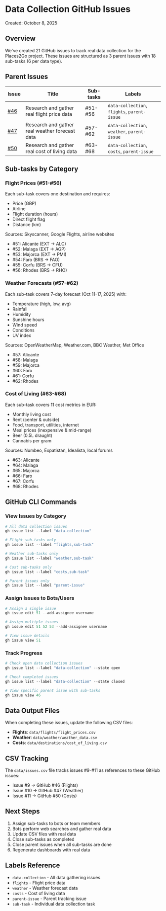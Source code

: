 # Data Collection GitHub Issues

Created: October 8, 2025

## Overview

We've created 21 GitHub issues to track real data collection for the Places2Go project. These issues are structured as 3 parent issues with 18 sub-tasks (6 per data type).

## Parent Issues

| Issue | Title | Sub-tasks | Labels |
|-------|-------|-----------|--------|
| [#46](https://github.com/NCAsterism/places2go/issues/46) | Research and gather real flight price data | #51-#56 | `data-collection`, `flights`, `parent-issue` |
| [#47](https://github.com/NCAsterism/places2go/issues/47) | Research and gather real weather forecast data | #57-#62 | `data-collection`, `weather`, `parent-issue` |
| [#50](https://github.com/NCAsterism/places2go/issues/50) | Research and gather real cost of living data | #63-#68 | `data-collection`, `costs`, `parent-issue` |

## Sub-tasks by Category

### Flight Prices (#51-#56)
Each sub-task covers one destination and requires:
- Price (GBP)
- Airline
- Flight duration (hours)
- Direct flight flag
- Distance (km)

Sources: Skyscanner, Google Flights, airline websites

- #51: Alicante (EXT → ALC)
- #52: Malaga (EXT → AGP)
- #53: Majorca (EXT → PMI)
- #54: Faro (BRS → FAO)
- #55: Corfu (BRS → CFU)
- #56: Rhodes (BRS → RHO)

### Weather Forecasts (#57-#62)
Each sub-task covers 7-day forecast (Oct 11-17, 2025) with:
- Temperature (high, low, avg)
- Rainfall
- Humidity
- Sunshine hours
- Wind speed
- Conditions
- UV index

Sources: OpenWeatherMap, Weather.com, BBC Weather, Met Office

- #57: Alicante
- #58: Malaga
- #59: Majorca
- #60: Faro
- #61: Corfu
- #62: Rhodes

### Cost of Living (#63-#68)
Each sub-task covers 11 cost metrics in EUR:
- Monthly living cost
- Rent (center & outside)
- Food, transport, utilities, internet
- Meal prices (inexpensive & mid-range)
- Beer (0.5L draught)
- Cannabis per gram

Sources: Numbeo, Expatistan, Idealista, local forums

- #63: Alicante
- #64: Malaga
- #65: Majorca
- #66: Faro
- #67: Corfu
- #68: Rhodes

## GitHub CLI Commands

### View Issues by Category

```powershell
# All data collection issues
gh issue list --label "data-collection"

# Flight sub-tasks only
gh issue list --label "flights,sub-task"

# Weather sub-tasks only
gh issue list --label "weather,sub-task"

# Cost sub-tasks only
gh issue list --label "costs,sub-task"

# Parent issues only
gh issue list --label "parent-issue"
```

### Assign Issues to Bots/Users

```powershell
# Assign a single issue
gh issue edit 51 --add-assignee username

# Assign multiple issues
gh issue edit 51 52 53 --add-assignee username

# View issue details
gh issue view 51
```

### Track Progress

```powershell
# Check open data collection issues
gh issue list --label "data-collection" --state open

# Check completed issues
gh issue list --label "data-collection" --state closed

# View specific parent issue with sub-tasks
gh issue view 46
```

## Data Output Files

When completing these issues, update the following CSV files:

- **Flights**: `data/flights/flight_prices.csv`
- **Weather**: `data/weather/weather_data.csv`
- **Costs**: `data/destinations/cost_of_living.csv`

## CSV Tracking

The `data/issues.csv` file tracks issues #9-#11 as references to these GitHub issues:
- Issue #9 → GitHub #46 (Flights)
- Issue #10 → GitHub #47 (Weather)
- Issue #11 → GitHub #50 (Costs)

## Next Steps

1. Assign sub-tasks to bots or team members
2. Bots perform web searches and gather real data
3. Update CSV files with real data
4. Close sub-tasks as completed
5. Close parent issues when all sub-tasks are done
6. Regenerate dashboards with real data

## Labels Reference

- `data-collection` - All data gathering issues
- `flights` - Flight price data
- `weather` - Weather forecast data
- `costs` - Cost of living data
- `parent-issue` - Parent tracking issue
- `sub-task` - Individual data collection task
